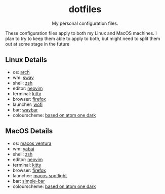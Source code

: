 <div align="center">

# dotfiles

My personal configuration files.
</div>

These configuration files apply to both my Linux and MacOS machines.
I plan to try to keep them able to apply to both, but might need to split them out at some stage in the future

## Linux Details

- os: [arch](https://archlinux.org/)
- wm: [sway](https://swaywm.org/)
- shell: [zsh](https://www.zsh.org/)
- editor: [neovim](https://neovim.io/)
- terminal: [kitty](https://sw.kovidgoyal.net/kitty/)
- browser: [firefox](https://www.mozilla.org/en-US/firefox/)
- launcher: [wofi](https://hg.sr.ht/~scoopta/wofi)
- bar: [waybar](https://github.com/Alexays/Waybar)
- colourscheme: [based on atom one dark](https://atom.io/themes/one-dark-ui)

## MacOS Details

- os: [macos ventura](https://en.wikipedia.org/wiki/MacOS_Ventura)
- wm: [yabai](https://swaywm.org/)
- shell: [zsh](https://www.zsh.org/)
- editor: [neovim](https://neovim.io/)
- terminal: [kitty](https://sw.kovidgoyal.net/kitty/)
- browser: [firefox](https://www.mozilla.org/en-US/firefox/)
- launcher: [macos spotlight](https://support.apple.com/en-nz/guide/mac-help/mchlp1008/mac)
- bar: [simple-bar](https://github.com/Jean-Tinland/simple-bar)
- colourscheme: [based on atom one dark](https://atom.io/themes/one-dark-ui)

